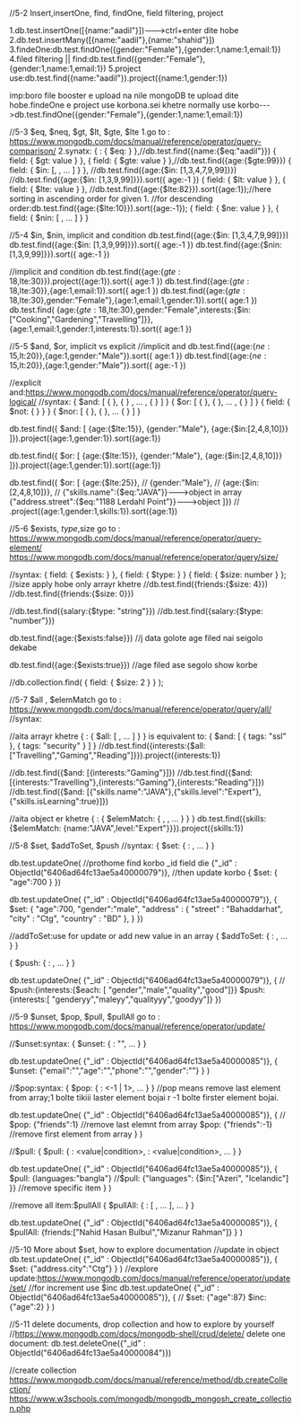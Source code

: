//5-2 Insert,insertOne, find, findOne, field filtering, project

1.db.test.insertOne([{name:"aadil"}])--->ctrl+enter dite hobe
2.db.test.insertMany([{name:"aadil"},{name:"shahid"}])
3.findeOne:db.test.findOne({gender:"Female"},{gender:1,name:1,email:1})
4.filed filtering || find:db.test.find({gender:"Female"},{gender:1,name:1,email:1})
5.project use:db.test.find({name:"aadil"}).project({name:1,gender:1})

imp:boro file booster e upload na nile mongoDB te upload dite hobe.findeOne e project use korbona.sei khetre normally use korbo--->db.test.findOne({gender:"Female"},{gender:1,name:1,email:1})


//5-3 $eq, $neq, $gt, $lt, $gte, $lte
1.go to : https://www.mongodb.com/docs/manual/reference/operator/query-comparison/
2.synatx: { <field>: { $eq: <value> } },//db.test.find({name:{$eq:"aadil"}})
          { field: { $gt: value } },
          { field: { $gte: value } },//db.test.find({age:{$gte:99}})
          { field: { $in: [<value1>, <value2>, ... <valueN> ] } },
            //db.test.find({age:{$in: [1,3,4,7,9,99]}})
            //db.test.find({age:{$in: [1,3,9,99]}}).sort({ age:-1 })
          { field: { $lt: value } },
          { field: { $lte: value } },
          //db.test.find({age:{$lte:82}}).sort({age:1});//here sorting in ascending order for given 1.
          //for descending order:db.test.find({age:{$lte:10}}).sort({age:-1});
          { field: { $ne: value } },
          { field: { $nin: [ <value1>, <value2> ... <valueN> ] } }

//5-4 $in, $nin, implicit and condition
db.test.find({age:{$in: [1,3,4,7,9,99]}})
db.test.find({age:{$in: [1,3,9,99]}}).sort({ age:-1 })
db.test.find({age:{$nin: [1,3,9,99]}}).sort({ age:-1 })

//implicit and condition
db.test.find({age:{$gte:18,$lte:30}}).project({age:1}).sort({ age:1 })
db.test.find({age:{$gte:18,$lte:30}},{age:1,email:1}).sort({ age:1 })
db.test.find({age:{$gte:18,$lte:30},gender:"Female"},{age:1,email:1,gender:1}).sort({ age:1 })
db.test.find(
    {age:{$gte:18,$lte:30},gender:"Female",interests:{$in: ["Cooking","Gardening","Travelling"]}},
    {age:1,email:1,gender:1,interests:1}).sort({ age:1 })


//5-5 $and, $or, implicit vs explicit
//implicit and
db.test.find({age:{$ne:15,$lt:20}},{age:1,gender:"Male"}).sort({ age:1 })
db.test.find({age:{$ne:15,$lt:20}},{age:1,gender:"Male"}).sort({ age:-1 })

//explicit and:https://www.mongodb.com/docs/manual/reference/operator/query-logical/
//syntax:
{ $and: [ { <expression1> }, { <expression2> } , ... , { <expressionN> } ] }
{ $or: [ { <expression1> }, { <expression2> }, ... , { <expressionN> } ] }
{ field: { $not: { <operator-expression> } } }
{ $nor: [ { <expression1> }, { <expression2> }, ...  { <expressionN> } ] }

db.test.find({
    $and: [
    {age:{$lte:15}},
    {gender:"Male"},
    {age:{$in:[2,4,8,10]}}
    ]}).project({age:1,gender:1}).sort({age:1})

db.test.find({
    $or: [
    {age:{$lte:15}},
    {gender:"Male"},
    {age:{$in:[2,4,8,10]}}
    ]}).project({age:1,gender:1}).sort({age:1})


db.test.find({
    $or: [
    {age:{$lte:25}},
    // {gender:"Male"},
    // {age:{$in:[2,4,8,10]}},
    // {"skills.name":{$eq:"JAVA"}}--->object in array
    {"address.street":{$eq:"1188 Lerdahl Point"}}--->object
    ]})
    // .project({age:1,gender:1,skills:1}).sort({age:1})


//5-6 $exists, $type,$size
go to : https://www.mongodb.com/docs/manual/reference/operator/query-element/
https://www.mongodb.com/docs/manual/reference/operator/query/size/

//syntax:
{ field: { $exists: <boolean> } },
{ field: { $type: <BSON type> } }
{ field: { $size: number } }; //size apply hobe only arrayr khetre
//db.test.find({friends:{$size: 4}})
//db.test.find({friends:{$size: 0}})

//db.test.find({salary:{$type: "string"}})
//db.test.find({salary:{$type: "number"}})

db.test.find({age:{$exists:false}})
//j data golote age filed nai seigolo dekabe 

db.test.find({age:{$exists:true}})
//age filed ase segolo show korbe

//db.collection.find( { field: { $size: 2 } } );


//5-7 $all , $elemMatch
go to : https://www.mongodb.com/docs/manual/reference/operator/query/all/
//syntax:

//aita arrayr khetre
{ <field>: { $all: [ <value1> , <value2> ... ] } }
is equivalent to: { $and: [ { tags: "ssl" }, { tags: "security" } ] }
//db.test.find({interests:{$all:["Travelling","Gaming","Reading"]}}).project({interests:1})

//db.test.find({$and: [{interests:"Gaming"}]})
//db.test.find({$and: [{interests:"Travelling"},{interests:"Gaming"},{interests:"Reading"}]})
//db.test.find({$and: [{"skills.name":"JAVA"},{"skills.level":"Expert"},{"skills.isLearning":true}]})

//aita object er khetre
{ <field>: { $elemMatch: { <query1>, <query2>, ... } } }
db.test.find({skills:{$elemMatch: {name:"JAVA",level:"Expert"}}}).project({skills:1})


//5-8 $set, $addToSet, $push
//syntax:
{ $set: { <field1>: <value1>, ... } }

db.test.updateOne(
    //prothome find korbo _id field die 
    {"_id" : ObjectId("6406ad64fc13ae5a40000079")},
    //then update korbo
    {
        $set: {
            "age":700
        }
    })

db.test.updateOne(
    {"_id" : ObjectId("6406ad64fc13ae5a40000079")},
    {
        $set: {
            "age":700,
            "gender":"male",
            "address" : {
		    "street" : "Bahaddarhat",
		    "city" : "Ctg",
		    "country" : "BD"
	    },
    }
})

//addToSet:use for update or add  new value in an array
{ $addToSet: { <field1>: <value1>, ... } }

{ $push: { <field1>: <value1>, ... } }

db.test.updateOne(
    {"_id" : ObjectId("6406ad64fc13ae5a40000079")},
    {
        // $push:{interests:{$each: [ "gender","male","quality","good"]}}
        $push:{interests:[ "genderyy","maleyy","qualityyy","goodyy"]}
    })


//5-9 $unset, $pop, $pull, $pullAll
go to : https://www.mongodb.com/docs/manual/reference/operator/update/

//$unset:syntax:
{ $unset: { <field1>: "", ... } }

db.test.updateOne(
    {"_id" : ObjectId("6406ad64fc13ae5a40000085")},
    {
        $unset: {"email":"","age":"","phone":"","gender":""}
    }
    )

//$pop:syntax:
{ $pop: { <field>: <-1 | 1>, ... } }
//pop means remove last element from array;1 bolte tikiii laster element bojai r -1 bolte firster element bojai. 

db.test.updateOne(
    {"_id" : ObjectId("6406ad64fc13ae5a40000085")},
    {
        // $pop: {"friends":1} //remove last elemnt from array
        $pop: {"friends":-1}  //remove first element from array
    }
    )


//$pull:
{ $pull: { <field1>: <value|condition>, <field2>: <value|condition>, ... } }

db.test.updateOne(
    {"_id" : ObjectId("6406ad64fc13ae5a40000085")},
    {
        $pull: {languages:"bangla"}
        //$pull: {"languages": {$in:["Azeri", "Icelandic"] }} //remove specific item
    }
    )


//remove all item:$pullAll
{ $pullAll: { <field1>: [ <value1>, <value2> ... ], ... } }

db.test.updateOne(
    {"_id" : ObjectId("6406ad64fc13ae5a40000085")},
    {
        $pullAll: {friends:["Nahid Hasan Bulbul","Mizanur Rahman"]}
    }
    )

//5-10 More about $set, how to explore documentation
//update in object
db.test.updateOne(
    {"_id" : ObjectId("6406ad64fc13ae5a40000085")},
    {
        $set: {"address.city":"Ctg"}
    }
    )
    //explore update:https://www.mongodb.com/docs/manual/reference/operator/update/set/
    //for increment use $inc
    db.test.updateOne(
    {"_id" : ObjectId("6406ad64fc13ae5a40000085")},
    {
        // $set: {"age":87}
        $inc: {"age":2}
    }
    )

//5-11 delete documents, drop collection and how to explore by yourself
//https://www.mongodb.com/docs/mongodb-shell/crud/delete/
delete one document:
db.test.deleteOne({"_id" : ObjectId("6406ad64fc13ae5a40000084")})

//create collection
https://www.mongodb.com/docs/manual/reference/method/db.createCollection/
https://www.w3schools.com/mongodb/mongodb_mongosh_create_collection.php